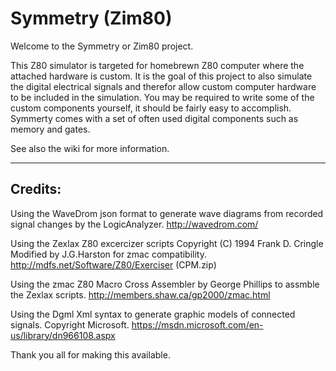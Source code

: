 # Symmetry (Zim80)
Welcome to the Symmetry or Zim80 project.

This Z80 simulator is targeted for homebrewn Z80 computer where the attached hardware is custom. 
It is the goal of this project to also simulate the digital electrical signals and therefor allow
custom computer hardware to be included in the simulation. You may be required to write some of the
custom components yourself, it should be fairly easy to accomplish.
Symmerty comes with a set of often used digital components such as memory and gates.

See also the wiki for more information.


------------------------------------


## Credits:

Using the WaveDrom json format to generate wave diagrams from recorded signal changes by the LogicAnalyzer.
http://wavedrom.com/

Using the Zexlax Z80 excercizer scripts Copyright (C) 1994  Frank D. Cringle Modified by J.G.Harston for zmac compatibility.
http://mdfs.net/Software/Z80/Exerciser (CPM.zip)

Using the zmac Z80 Macro Cross Assembler by George Phillips to assmble the Zexlax scripts.
http://members.shaw.ca/gp2000/zmac.html

Using the Dgml Xml syntax to generate graphic models of connected signals. Copyright Microsoft.
https://msdn.microsoft.com/en-us/library/dn966108.aspx

Thank you all for making this available.